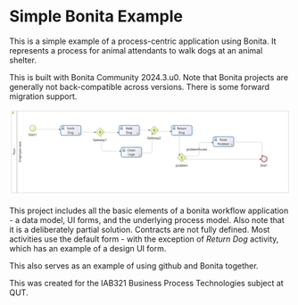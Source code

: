 # Simple Bonita Example

This is a simple example of a process-centric application using Bonita. It represents a process for animal attendants to walk dogs at an animal shelter.

This is built with Bonita Community 2024.3.u0. Note that Bonita projects are generally not back-compatible across versions. There is some forward migration support.

![](dogwalker.png)

This project includes all the basic elements of a bonita workflow application - a data model, UI forms, and the underlying process model. Also note that it is a deliberately partial solution. Contracts are not fully defined. Most activities use the default form - with the exception of *Return Dog* activity, which has an example of a design UI form.

This also serves as an example of using github and Bonita together.

This was created for the IAB321 Business Process Technologies subject at QUT.
